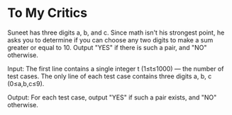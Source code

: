 # To My Critics
Suneet has three digits a, b, and c.
Since math isn't his strongest point, he asks you to determine if you can choose any two digits to make a sum greater or equal to 10.
Output "YES" if there is such a pair, and "NO" otherwise.

Input: The first line contains a single integer t (1≤t≤1000) — the number of test cases.
The only line of each test case contains three digits a, b, c (0≤a,b,c≤9).

Output: For each test case, output "YES" if such a pair exists, and "NO" otherwise.